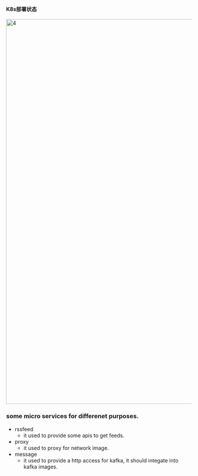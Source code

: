 #### K8s部署状态
<img width="1045" alt="4" src="https://user-images.githubusercontent.com/6084259/218388549-018112af-1a52-4009-8984-44c9228257a9.png">

### some micro services for differenet purposes.
- rssfeed 
  - it used to provide some apis to get feeds.
 - proxy
   - it used to proxy for network image.
 - message
   - it used to provide a http access for kafka, it should integate into kafka images.

